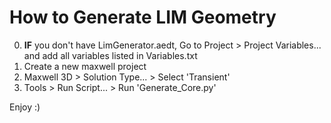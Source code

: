 # How to Generate LIM Geometry
0. **IF** you don't have LimGenerator.aedt, Go to Project > Project Variables... and add all variables listed in Variables.txt
1. Create a new maxwell project
2. Maxwell 3D > Solution Type... > Select 'Transient'
3. Tools > Run Script... > Run 'Generate_Core.py'

Enjoy :)